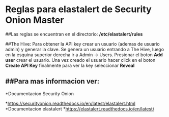 # Reglas para elastalert de Security Onion Master

##Las reglas se encuentran en el directorio:
**/etc/elastalert/rules**

##The Hive:
Para obtener la API key crear un usuario (ademas de usuario admin) y generar la clave.
Se genera un usuario entrando a The Hive, luego en la esquina superior derecha ir a Admin -> Users. Presionar el boton **Add user** crear el usuario.
Una vez creado el usuario hacer click en el boton **Create API Key** finalmente para ver la key seleccionar **Reveal**


##Para mas informacion ver:
-------------------------
*Documentacion Security Onion

 *https://securityonion.readthedocs.io/en/latest/elastalert.html
*Documentacion elastalert
 *https://elastalert.readthedocs.io/en/latest/



